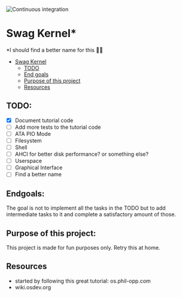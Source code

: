 ![Continuous integration](https://github.com/Eldolfin/swag_kernel/actions/workflows/rust.yml/badge.svg)

# Swag Kernel*

\*I should find a better name for this 😮‍💨

<!--toc:start-->
- [Swag Kernel](#swag-kernel)
  - [TODO](#todo)
  - [End goals](#endgoals)
  - [Purpose of this project](#purpose-of-this-project)
  - [Resources](#resources)
<!--toc:end-->

## TODO:
- [x] Document tutorial code
- [ ] Add more tests to the tutorial code
- [ ] ATA PIO Mode
- [ ] Filesystem
- [ ] Shell
- [ ] AHCI for better disk performance? or something else?
- [ ] Userspace
- [ ] Graphical Interface
- [ ] Find a better name

## Endgoals:
The goal is not to implement all the tasks in the TODO but to add 
intermediate tasks to it and complete a satisfactory amount of those.

## Purpose of this project:
This project is made for fun purposes only. Retry this at home.

## Resources
- started by following this great tutorial: os.phil-opp.com 
- wiki.osdev.org
